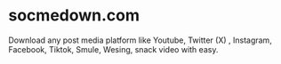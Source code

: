 # socmedown.com
Download any post media platform like Youtube, Twitter (X) , Instagram, Facebook, Tiktok, Smule, Wesing, snack video with easy.
